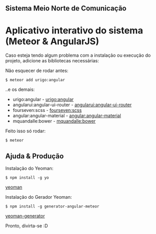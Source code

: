 ## Sistema Meio Norte de Comunicação

# Aplicativo interativo do sistema (Meteor & AngularJS)

Caso esteja tendo algum problema com a instalação ou execução do projeto, adicione as bibliotecas necessárias:

Não esquecer de rodar antes:

    $ meteor add urigo:angular

..e os demais:

 - urigo:angular - [urigo:angular](https://github.com/Urigo/angular-meteor)
 - angularui:angular-ui-router - [angularui:angular-ui-router](https://github.com/angular-ui/ui-router)
 - fourseven:scss - [fourseven:scss](https://github.com/fourseven/meteor-scss)
 - angular:angular-material - [angular:angular-material](https://github.com/angular/material)
 - mquandalle:bower - [mquandalle:bower](https://github.com/mquandalle/meteor-bower)

Feito isso só rodar:

    $ meteor

## Ajuda & Produção

Instalação do Yeoman:

    $ npm install -g yo

[yeoman](http://yeoman.io/)

Instalação do Gerador Yeoman:

    $ npm install -g generator-angular-meteor

[yeoman-generator](https://github.com/ndxbxrme/generator-angular-meteor)

Pronto, divirta-se :D

